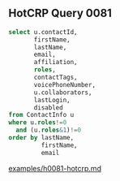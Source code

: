 
## HotCRP Query 0081
```sql
select u.contactId,
       firstName,
       lastName,
       email,
       affiliation,
       roles,
       contactTags,
       voicePhoneNumber,
       u.collaborators,
       lastLogin,
       disabled
from ContactInfo u
where u.roles!=0
  and (u.roles&1)!=0
order by lastName,
         firstName,
         email
```
[examples/h0081-hotcrp.md](/examples/h0081-hotcrp.md)